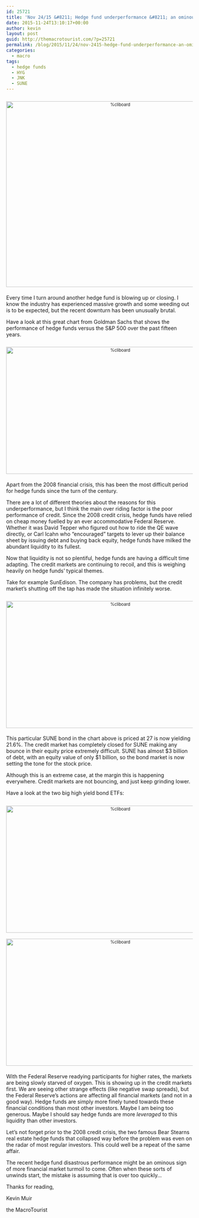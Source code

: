 ```yaml
---
id: 25721
title: 'Nov 24/15 &#8211; Hedge fund underperformance &#8211; an ominous sign?'
date: 2015-11-24T13:10:17+00:00
author: kevin
layout: post
guid: http://themacrotourist.com/?p=25721
permalink: /blog/2015/11/24/nov-2415-hedge-fund-underperformance-an-ominous-sign/
categories:
  - macro
tags:
  - hedge funds
  - HYG
  - JNK
  - SUNE
---
```

<div style="width: image width px; font-size: 80%; text-align: center;">
  <a href="http://themacrotourist.com/pictures/AOKNov2415.png"><img class="size-full wp-image-14271" style="padding-top: 1.0em;padding-bottom: 0.5em;" alt="%cliboard" src="http://themacrotourist.com/pictures/AOKNov2415.png" width="600" height="500" /></a>
</div>

Every time I turn around another hedge fund is blowing up or closing. I know the industry has experienced massive growth and some weeding out is to be expected, but the recent downturn has been unusually brutal. 

Have a look at this great chart from Goldman Sachs that shows the performance of hedge funds versus the S&P 500 over the past fifteen years.

<div style="width: image width px; font-size: 80%; text-align: center;">
  <a href="http://themacrotourist.com/pictures/HedgFundNov2315.png"><img class="size-full wp-image-14271" style="padding-top: 1.0em;padding-bottom: 0.5em;" alt="%cliboard" src="http://themacrotourist.com/pictures/HedgFundNov2315.png" width="600" height="342" /></a>
</div>

Apart from the 2008 financial crisis, this has been the most difficult period for hedge funds since the turn of the century. 

There are a lot of different theories about the reasons for this underperformance, but I think the main over riding factor is the poor performance of credit. Since the 2008 credit crisis, hedge funds have relied on cheap money fuelled by an ever accommodative Federal Reserve. Whether it was David Tepper who figured out how to ride the QE wave directly, or Carl Icahn who &#8220;encouraged&#8221; targets to lever up their balance sheet by issuing debt and buying back equity, hedge funds have milked the abundant liquidity to its fullest.

Now that liquidity is not so plentiful, hedge funds are having a difficult time adapting. The credit markets are continuing to recoil, and this is weighing heavily on hedge funds&#8217; typical themes.

Take for example SunEdison. The company has problems, but the credit market&#8217;s shutting off the tap has made the situation infinitely worse.

<div style="width: image width px; font-size: 80%; text-align: center;">
  <a href="http://themacrotourist.com/pictures/SUNENov2415.png"><img class="size-full wp-image-14271" style="padding-top: 1.0em;padding-bottom: 0.5em;" alt="%cliboard" src="http://themacrotourist.com/pictures/SUNENov2415.png" width="600" height="342" /></a>
</div>

This particular SUNE bond in the chart above is priced at 27 is now yielding 21.6%. The credit market has completely closed for SUNE making any bounce in their equity price extremely difficult. SUNE has almost $3 billion of debt, with an equity value of only $1 billion, so the bond market is now setting the tone for the stock price.

Although this is an extreme case, at the margin this is happening everywhere. Credit markets are not bouncing, and just keep grinding lower.

Have a look at the two big high yield bond ETFs:

<div style="width: image width px; font-size: 80%; text-align: center;">
  <a href="http://themacrotourist.com/pictures/HYGNov2415.png"><img class="size-full wp-image-14271" style="padding-top: 1.0em;padding-bottom: 0.5em;" alt="%cliboard" src="http://themacrotourist.com/pictures/HYGNov2415.png" width="600" height="342" /></a>
</div>

<div style="width: image width px; font-size: 80%; text-align: center;">
  <a href="http://themacrotourist.com/pictures/JNKNov2415.png"><img class="size-full wp-image-14271" style="padding-top: 1.0em;padding-bottom: 0.5em;" alt="%cliboard" src="http://themacrotourist.com/pictures/JNKNov2415.png" width="600" height="342" /></a>
</div>

With the Federal Reserve readying participants for higher rates, the markets are being slowly starved of oxygen. This is showing up in the credit markets first. We are seeing other strange effects (like negative swap spreads), but the Federal Reserve&#8217;s actions are affecting all financial markets (and not in a good way). Hedge funds are simply more finely tuned towards these financial conditions than most other investors. Maybe I am being too generous. Maybe I should say hedge funds are more _leveraged_ to this liquidity than other investors. 

Let&#8217;s not forget prior to the 2008 credit crisis, the two famous Bear Stearns real estate hedge funds that collapsed way before the problem was even on the radar of most regular investors. This could well be a repeat of the same affair. 

The recent hedge fund disastrous performance might be an ominous sign of more financial market turmoil to come. Often when these sorts of unwinds start, the mistake is assuming that is over too quickly&#8230;

Thanks for reading,
  
Kevin Muir
  
the MacroTourist